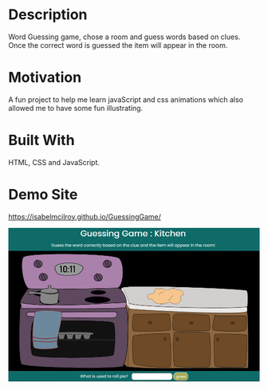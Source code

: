 # Description 
Word Guessing game, chose a room and guess words based on clues. Once the correct word is guessed the item will appear in the room.

# Motivation
A fun project to help me learn javaScript and css animations which also allowed me to have some fun illustrating.

# Built With
HTML, CSS and JavaScript.

# Demo Site
https://isabelmcilroy.github.io/GuessingGame/

![Screenshot](images/capture.jpg)


